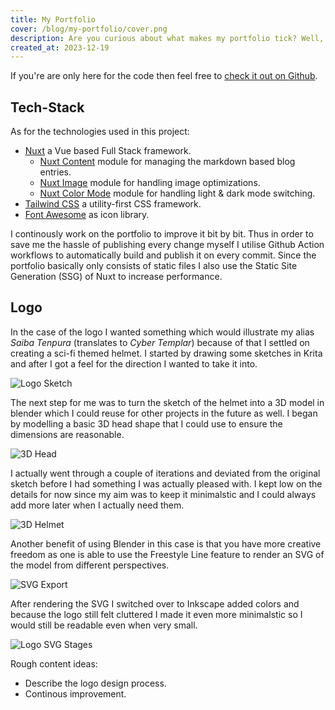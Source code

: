 ```yaml
---
title: My Portfolio
cover: /blog/my-portfolio/cover.png
description: Are you curious about what makes my portfolio tick? Well, you're in luck you can find the details in this post, including the code and a little more.
created_at: 2023-12-19
---
```


If you're are only here for the code then feel free to [check it out on Github](https://github.com/saiba-tenpura/portfolio).

## Tech-Stack

As for the technologies used in this project:
* [Nuxt](https://nuxt.com/) a Vue based Full Stack framework.
  * [Nuxt Content](https://content.nuxtjs.org/) module for managing the markdown based blog entries.
  * [Nuxt Image](https://image.nuxtjs.org/) module for handling image optimizations.
  * [Nuxt Color Mode](https://color-mode.nuxtjs.org/) module for handling light & dark mode switching.
* [Tailwind CSS](https://tailwindcss.com/) a utility-first CSS framework.
* [Font Awesome](https://fontawesome.com/) as icon library.

I continously work on the portfolio to improve it bit by bit. Thus in order to save me the hassle of publishing every change myself I utilise Github Action workflows to automatically build and publish it on every commit. Since the portfolio basically only consists of static files I also use the Static Site Generation (SSG) of Nuxt to increase performance.

## Logo

In the case of the logo I wanted something which would illustrate my alias *Saiba Tenpura* (translates to *Cyber Templar*) because of that I settled on creating a sci-fi themed helmet. I started by drawing some sketches in Krita and after I got a feel for the direction I wanted to take it into.

![Logo Sketch](/blog/my-portfolio/logo-sketch.png)

The next step for me was to turn the sketch of the helmet into a 3D model in blender which I could reuse for other projects in the future as well. I began by modelling a basic 3D head shape that I could use to ensure the dimensions are reasonable.

![3D Head](/blog/my-portfolio/3d-head.png)

I actually went through a couple of iterations and deviated from the original sketch before I had something I was actually pleased with. I kept low on the details for now since my aim was to keep it minimalstic and I could always add more later when I actually need them.

![3D Helmet](/blog/my-portfolio/3d-helmet.png)

Another benefit of using Blender in this case is that you have more creative freedom as one is able to use the Freestyle Line feature to render an SVG of the model from different perspectives.

![SVG Export](/blog/my-portfolio/svg-export.png)

After rendering the SVG I switched over to Inkscape added colors and because the logo still felt cluttered I made it even more minimalstic so I would still be readable even when very small.

![Logo SVG Stages](/blog/my-portfolio/logo-svg-stages.png)

Rough content ideas:
* Describe the logo design process.
* Continous improvement.
